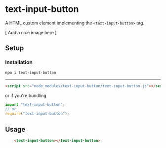 # text-input-button
A HTML custom element implementing the `<text-input-button>` tag.

[ Add a nice image here ]

## Setup

### Installation
```
npm i text-input-button
```

---

```Html
<script src="node_modules/text-input-button/text-input-button.js"></script>
```
or if you're bundling
```Javascript
import "text-input-button";
// or
require("text-input-button");
```


## Usage
```HTML
    <text-input-button></text-input-button>
```